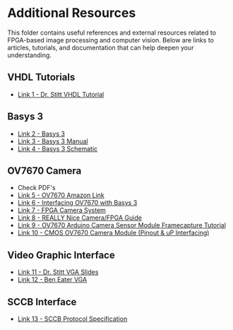 # Additional Resources

This folder contains useful references and external resources related to FPGA-based image processing and computer vision. Below are links to articles, tutorials, and documentation that can help deepen your understanding.

## VHDL Tutorials
- [Link 1 - Dr. Stitt VHDL Tutorial](https://github.com/ARC-Lab-UF/vhdl-tutorial)

## Basys 3
- [Link 2 - Basys 3](https://digilent.com/shop/basys-3-artix-7-fpga-trainer-board-recommended-for-introductory-users/?utm_source=google&utm_medium=cpc&utm_campaign=&utm_agid=157039393653&utm_term=basys3&device=c&gad_source=1&gclid=Cj0KCQiAz6q-BhCfARIsAOezPxmjL1-jy9L61I4v85mWErra40C5ZSVQ-GVgAPV9RaguqDl4eZz3KD0aApNxEALw_wcB)
- [Link 3 - Basys 3 Manual](https://digilent.com/reference/programmable-logic/basys-3/reference-manual)
- [Link 4 - Basys 3 Schematic](https://reference.digilentinc.com/_media/reference/programmable-logic/basys-3/basys-3-sch-public-rev-d.pdf?_gl=1*1e9vgp4*_gcl_aw*R0NMLjE3NDEzODU5NDIuQ2owS0NRaUF6NnEtQmhDZkFSSXNBT2V6UHhtakwxLWp5OUw2MUk0djg1bVdFcnJhNDBDNVpTVlEtR1ZnQVBWOVJhZ3VxRGw0ZVp6M0tEMGFBcE54RUFMd193Y0I.*_gcl_au*MTQ3ODQ1MjgxOS4xNzQxMDM0Mjk5*_ga*NjU0OTA5NDQxLjE3NDEwMzQzMDA.*_ga_JSPEFFCPBT*MTc0MTM2NjA4Ny4zLjEuMTc0MTM4NjA0Ny42MC4wLjA.)

## OV7670 Camera
- Check PDF's
- [Link 5 - OV7670 Amazon Link](https://www.amazon.com/OV7670-Aideepen-640x480-Compatible-Arduin0/dp/B0CF9QJFQ9/ref=sr_1_2?crid=C7BPCYM5B0RD&dib=eyJ2IjoiMSJ9.AEQ3eaA8uwclVn4xDiVovkB8DiLBeL4-3e9zWuyWz7Wo6UJ-z4rBMkYIhwJTxel6mxUbeI0YRPZKHsSQpWVo6rL50QvfVnZP2KJgjiGVSWQ8Hdshej4WQATL3d1iRH2UKUE_jCUll0b6eKOofqLomQilgrje5mDeVhEpAyD_AtRDPRtzZWnysrzDyb_ECv60xv_UfAOAHmpVcH-JSG4u9Ix9AEsD2ipUdoYZEkpXqPg.I0abULf8raab2RY8burKHMziah7-sPRB3Kdlw4_5l00&dib_tag=se&keywords=ov7670&qid=1741385491&sprefix=ov767%2Caps%2C188&sr=8-2)
- [Link 6 - Interfacing OV7670 with Basys 3](https://www.fpga4student.com/2018/08/basys-3-fpga-ov7670-camera.html)
- [Link 7 - FPGA Camera System](https://www.hackster.io/dhq/fpga-camera-system-14d6ea#toc-camera-1)
- [Link 8 - REALLY Nice Camera/FPGA Guide](https://www.dejazzer.com/eigenpi/digital_camera/digital_camera.html)
- [Link 9 - OV7670 Arduino Camera Sensor Module Framecapture Tutorial](https://www.instructables.com/OV7670-Arduino-Camera-Sensor-Module-Framecapture-T/)
- [Link 10 - CMOS OV7670 Camera Module (Pinout & uP Interfacing)](https://components101.com/modules/cmos-ov7670-camera-module-pinout-features-datasheet)

## Video Graphic Interface
- [Link 11 - Dr. Stitt VGA Slides](http://www.gstitt.ece.ufl.edu/courses/spring22/eel4712/lectures/VGAimplementation.pdf)
- [Link 12 - Ben Eater VGA ](https://www.youtube.com/watch?v=l7rce6IQDWs&t=278s)

## SCCB Interface
- [Link 13 - SCCB Protocol Specification](https://people.ece.cornell.edu/land/courses/ece4760/FinalProjects/f2021/jfw225_aei23_dsb298/jfw225_aei23_dsb298/SCCBSpec_AN.pdf)
